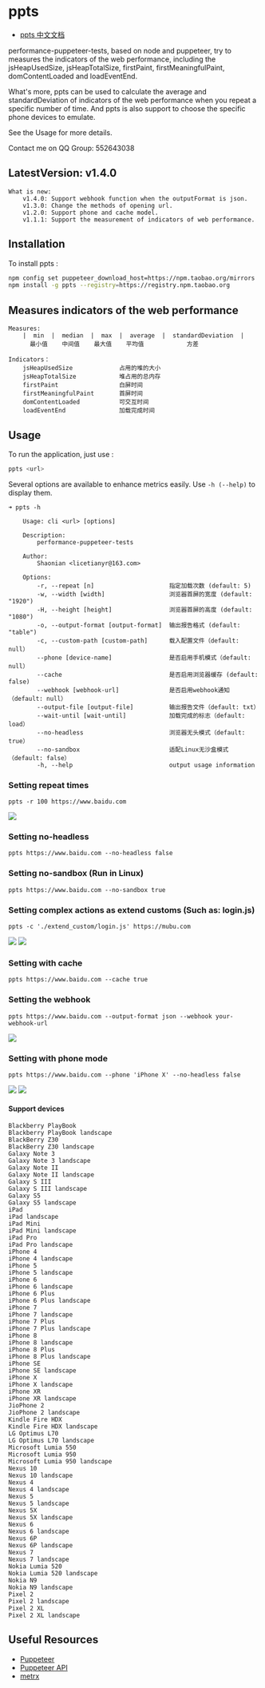 # ppts
-   [ppts 中文文档](https://github.com/ShaoNianyr/ppts/blob/master/chinese/CN_README.md)

performance-puppeteer-tests, based on node and puppeteer, try to measures the indicators of the web performance, including the jsHeapUsedSize, jsHeapTotalSize, firstPaint, firstMeaningfulPaint, domContentLoaded and loadEventEnd. 

What's more, ppts can be used to calculate the average and standardDeviation of indicators of the web performance when you repeat a specific number of time. And ppts is also support to choose the specific phone devices to emulate. 

See the Usage for more details.

Contact me on QQ Group: 552643038

## LatestVersion: v1.4.0
    What is new:
        v1.4.0: Support webhook function when the outputFormat is json.
        v1.3.0: Change the methods of opening url.
        v1.2.0: Support phone and cache model.
        v1.1.1: Support the measurement of indicators of web performance.

## Installation

To install ppts :

```bash
npm config set puppeteer_download_host=https://npm.taobao.org/mirrors
npm install -g ppts --registry=https://registry.npm.taobao.org
```

## Measures indicators of the web performance
```console
Measures:
    |  min  |  median  |  max  |  average  |  standardDeviation  |
      最小值    中间值    最大值    平均值            方差

Indicators：
    jsHeapUsedSize             占用的堆的大小
    jsHeapTotalSize            堆占用的总内存
    firstPaint                 白屏时间
    firstMeaningfulPaint       首屏时间
    domContentLoaded           可交互时间
    loadEventEnd               加载完成时间
```

## Usage

To run the application, just use :

```bash
ppts <url>
```

Several options are available to enhance metrics easily. Use `-h (--help)` to display them.

```console
➜ ppts -h

    Usage: cli <url> [options]

    Description:
        performance-puppeteer-tests

    Author:
        Shaonian <licetianyr@163.com>
    
    Options:
        -r, --repeat [n]                     指定加载次数 (default: 5)
        -w, --width [width]                  浏览器首屏的宽度 (default: "1920")
        -H, --height [height]                浏览器首屏的高度 (default: "1080")
        -o, --output-format [output-format]  输出报告格式 (default: "table")
        -c, --custom-path [custom-path]      载入配置文件（default: null）
        --phone [device-name]                是否启用手机模式（default: null）
        --cache                              是否启用浏览器缓存 (default: false)
        --webhook [webhook-url]              是否启用webhook通知（default: null）
        --output-file [output-file]          输出报告文件（default: txt）
        --wait-until [wait-until]            加载完成的标志（default: load）
        --no-headless                        浏览器无头模式（default: true）
        --no-sandbox                         适配Linux无沙盒模式（default: false）
        -h, --help                           output usage information
```

### Setting repeat times
```shell
ppts -r 100 https://www.baidu.com
```
<img src="https://github.com/ShaoNianyr/ppts/blob/master/picture/Settings_repeat_times.png">

### Setting no-headless
```shell
ppts https://www.baidu.com --no-headless false
```

### Setting no-sandbox (Run in Linux) 
```shell
ppts https://www.baidu.com --no-sandbox true
```

### Setting complex actions as extend customs (Such as: login.js)
```shell
ppts -c './extend_custom/login.js' https://mubu.com
```
<img src="https://github.com/ShaoNianyr/ppts/blob/master/picture/mubu.png">
<img src="https://github.com/ShaoNianyr/ppts/blob/master/picture/view_the_index_after_login.png">

### Setting with cache
```shell
ppts https://www.baidu.com --cache true
```

### Setting the webhook
```shell
ppts https://www.baidu.com --output-format json --webhook your-webhook-url
```
<img src="https://github.com/ShaoNianyr/ppts/blob/master/picture/webhook.png">

### Setting with phone mode
```shell
ppts https://www.baidu.com --phone 'iPhone X' --no-headless false
```
<img src="https://github.com/ShaoNianyr/ppts/blob/master/picture/Setting_phone_mode_with_iPhone_X.png">

<img src="https://github.com/ShaoNianyr/ppts/blob/master/picture/Setting_phone_errors.png">

#### Support devices
```console
Blackberry PlayBook
Blackberry PlayBook landscape
BlackBerry Z30
BlackBerry Z30 landscape
Galaxy Note 3
Galaxy Note 3 landscape
Galaxy Note II
Galaxy Note II landscape
Galaxy S III
Galaxy S III landscape
Galaxy S5
Galaxy S5 landscape
iPad
iPad landscape
iPad Mini
iPad Mini landscape
iPad Pro
iPad Pro landscape
iPhone 4
iPhone 4 landscape
iPhone 5
iPhone 5 landscape
iPhone 6
iPhone 6 landscape
iPhone 6 Plus
iPhone 6 Plus landscape
iPhone 7
iPhone 7 landscape
iPhone 7 Plus
iPhone 7 Plus landscape
iPhone 8
iPhone 8 landscape
iPhone 8 Plus
iPhone 8 Plus landscape
iPhone SE
iPhone SE landscape
iPhone X
iPhone X landscape
iPhone XR
iPhone XR landscape
JioPhone 2
JioPhone 2 landscape
Kindle Fire HDX
Kindle Fire HDX landscape
LG Optimus L70
LG Optimus L70 landscape
Microsoft Lumia 550
Microsoft Lumia 950
Microsoft Lumia 950 landscape
Nexus 10
Nexus 10 landscape
Nexus 4
Nexus 4 landscape
Nexus 5
Nexus 5 landscape
Nexus 5X
Nexus 5X landscape
Nexus 6
Nexus 6 landscape
Nexus 6P
Nexus 6P landscape
Nexus 7
Nexus 7 landscape
Nokia Lumia 520
Nokia Lumia 520 landscape
Nokia N9
Nokia N9 landscape
Pixel 2
Pixel 2 landscape
Pixel 2 XL
Pixel 2 XL landscape
```

## Useful Resources

-   [Puppeteer](https://github.com/GoogleChrome/puppeteer)
-   [Puppeteer API](https://pptr.dev/)
-   [metrx](https://github.com/lumapps/metrx)
